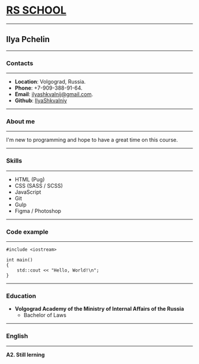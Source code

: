 # [RS SCHOOL](https://rs.school/ "RS SCHOOL")
***

## Ilya Pchelin
***

### Contacts
***

* **Location**: Volgograd, Russia.  
* **Phone**: +7-909-388-91-64.  
* **Email**: ilyashkvalnij@gmail.com.  
* **Github**: [IlyaShkvalniy](https://github.com/IlyaShkvalniy "gihub")  

***


### About me
***
I'm new to programming and hope to have a great time on this course.  

***

### Skills  

***

* HTML (Pug)
* CSS (SASS / SCSS)
* JavaScript
* Git
* Gulp
* Figma / Photoshop

***

### Code example  

***
```
#include <iostream>

int main()
{
    std::cout << "Hello, World!\n";
}
```

***

### Education

* **Volgograd Academy of the Ministry of Internal Affairs of the Russia**
	* Bachelor of Laws  
	
***

### English
***
 **A2. Still lerning**
